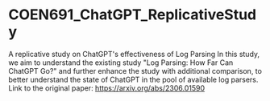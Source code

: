 # COEN691_ChatGPT_ReplicativeStudy
A replicative study on ChatGPT's effectiveness of Log Parsing
In this study, we aim to understand the existing study "Log Parsing: How Far Can ChatGPT Go?" and further enhance the study with additional comparison, 
to better understand the state of ChatGPT in the pool of available log parsers.
Link to the original paper: https://arxiv.org/abs/2306.01590
